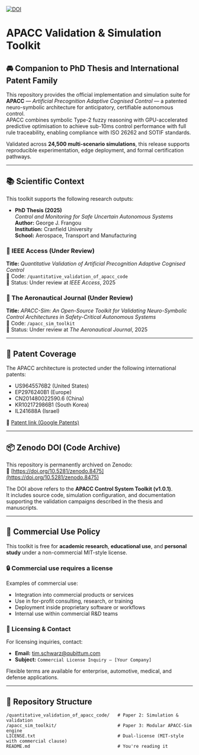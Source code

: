 [![DOI](https://zenodo.org/badge/DOI/10.5281/zenodo.8475.svg)](https://doi.org/10.5281/zenodo.8475)

# APACC Validation & Simulation Toolkit

## 🚘 Companion to PhD Thesis and International Patent Family

This repository provides the official implementation and simulation suite for **APACC** — *Artificial Precognition Adaptive Cognised Control* — a patented neuro-symbolic architecture for anticipatory, certifiable autonomous control.  
APACC combines symbolic Type-2 fuzzy reasoning with GPU-accelerated predictive optimisation to achieve sub-10ms control performance with full rule traceability, enabling compliance with ISO 26262 and SOTIF standards.

Validated across **24,500 multi-scenario simulations**, this release supports reproducible experimentation, edge deployment, and formal certification pathways.

---

## 📚 Scientific Context

This toolkit supports the following research outputs:

- **PhD Thesis (2025)**  
  _Control and Monitoring for Safe Uncertain Autonomous Systems_  
  **Author:** George J. Frangou  
  **Institution:** Cranfield University  
  **School:** Aerospace, Transport and Manufacturing

### 📘 IEEE Access (Under Review)
**Title:** *Quantitative Validation of Artificial Precognition Adaptive Cognised Control*  
📁 Code: `/quantitative_validation_of_apacc_code`  
📄 Status: Under review at *IEEE Access*, 2025

### 📘 The Aeronautical Journal (Under Review)
**Title:** *APACC-Sim: An Open-Source Toolkit for Validating Neuro-Symbolic Control Architectures in Safety-Critical Autonomous Systems*  
📁 Code: `/apacc_sim_toolkit`  
📄 Status: Under review at *The Aeronautical Journal*, 2025

---

## 🔐 Patent Coverage

The APACC architecture is protected under the following international patents:

- US9645576B2 (United States)  
- EP2976240B1 (Europe)  
- CN201480022590.6 (China)  
- KR102172986B1 (South Korea)  
- IL241688A (Israel)

📄 [Patent link (Google Patents)](https://patents.google.com/patent/US9645576B2)

---

## 📦 Zenodo DOI (Code Archive)

This repository is permanently archived on Zenodo:  
🔗 [https://doi.org/10.5281/zenodo.8475](https://doi.org/10.5281/zenodo.8475)

The DOI above refers to the **APACC Control System Toolkit (v1.0.1)**.  
It includes source code, simulation configuration, and documentation supporting the validation campaigns described in the thesis and manuscripts.

---

## 🧾 Commercial Use Policy

This toolkit is free for **academic research**, **educational use**, and **personal study** under a non-commercial MIT-style license.

### 🔒 Commercial use requires a license

Examples of commercial use:
- Integration into commercial products or services  
- Use in for-profit consulting, research, or training  
- Deployment inside proprietary software or workflows  
- Internal use within commercial R&D teams

### 📧 Licensing & Contact
For licensing inquiries, contact:

- **Email:** [tim.schwarz@qubittum.com](mailto:tim.schwarz@qubittum.com)  
- **Subject:** `Commercial License Inquiry – [Your Company]`

Flexible terms are available for enterprise, automotive, medical, and defense applications.

---

## 🔧 Repository Structure

```plaintext
/quantitative_validation_of_apacc_code/   # Paper 2: Simulation & validation
/apacc_sim_toolkit/                       # Paper 3: Modular APACC-Sim engine
LICENSE.txt                               # Dual-license (MIT-style with commercial clause)
README.md                                 # You're reading it
